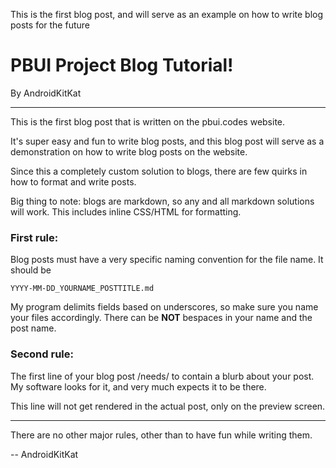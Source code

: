 This is the first blog post, and will serve as an example on how to write blog posts for the future
# PBUI Project Blog Tutorial!

By AndroidKitKat

----

This is the first blog post that is written on the pbui.codes website. 

It's super easy and fun to write blog posts, and this blog post will serve as a demonstration on how to write blog posts on the website. 

Since this a completely custom solution to blogs, there are few quirks in how to format and write posts. 

Big thing to note: blogs are markdown, so any and all markdown solutions will work. This includes inline CSS/HTML for formatting. 

### First rule:

Blog posts must have a very specific naming convention for the file name. It should be 

`YYYY-MM-DD_YOURNAME_POSTTITLE.md`

My program delimits fields based on underscores, so make sure you name your files accordingly. There can be **NOT** bespaces in your name and the post name.

### Second rule: 

The first line of your blog post /needs/ to contain a blurb about your post. My software looks for it, and very much expects it to be there. 

This line will not get rendered in the actual post, only on the preview screen.

----

There are no other major rules, other than to have fun while writing them. 

-- AndroidKitKat
